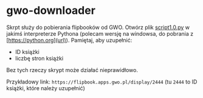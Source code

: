 # gwo-downloader
Skrpt służy do pobierania flipbooków od GWO.
Otwórz plik [script1.0.py](url) w jakimś interpreterze Pythona (polecam wersję na windowsa, do pobrania z [https://python.org](url)). Pamiętaj, aby uzupełnić:
- ID książki
- liczbę stron książki

Bez tych rzeczy skrypt może działać nieprawidłowo.

Przykładowy link:
`https://flipbook.apps.gwo.pl/display/2444` (tu `2444` to ID książki, które należy uzupełnić)
